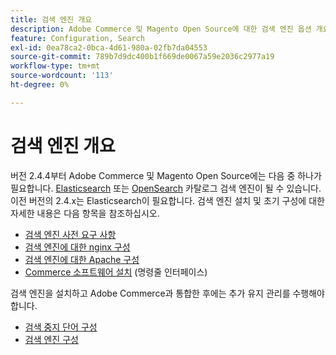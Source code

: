 ```yaml
---
title: 검색 엔진 개요
description: Adobe Commerce 및 Magento Open Source에 대한 검색 엔진 옵션 개요.
feature: Configuration, Search
exl-id: 0ea78ca2-0bca-4d61-980a-02fb7da04553
source-git-commit: 789b7d9dc400b1f669de0067a59e2036c2977a19
workflow-type: tm+mt
source-wordcount: '113'
ht-degree: 0%

---
```


# 검색 엔진 개요

버전 2.4.4부터 Adobe Commerce 및 Magento Open Source에는 다음 중 하나가 필요합니다. [Elasticsearch] 또는 [OpenSearch] 카탈로그 검색 엔진이 될 수 있습니다. 이전 버전의 2.4.x는 Elasticsearch이 필요합니다. 검색 엔진 설치 및 초기 구성에 대한 자세한 내용은 다음 항목을 참조하십시오.

- [검색 엔진 사전 요구 사항](../../installation/prerequisites/search-engine/overview.md)
- [검색 엔진에 대한 nginx 구성](../../installation/prerequisites/search-engine/configure-nginx.md)
- [검색 엔진에 대한 Apache 구성](../../installation/prerequisites/search-engine/configure-apache.md)
- [Commerce 소프트웨어 설치](../../installation/composer.md) (명령줄 인터페이스)

검색 엔진을 설치하고 Adobe Commerce과 통합한 후에는 추가 유지 관리를 수행해야 합니다.

- [검색 중지 단어 구성](search-stopwords.md)
- [검색 엔진 구성](configure-search-engine.md)

<!-- Link Definitions -->

[Elasticsearch]: https://www.elastic.co
[OpenSearch]: https://opensearch.org/docs/latest/opensearch/install/index/

